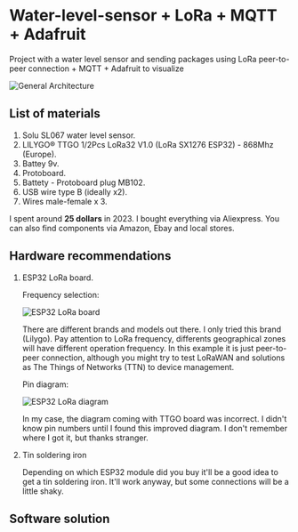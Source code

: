# Water-level-sensor + LoRa + MQTT + Adafruit
Project with a water level sensor and sending packages using LoRa peer-to-peer connection + MQTT + Adafruit to visualize

![General Architecture](https://i.postimg.cc/Mpr0xDKt/architecture.png)

## List of materials

1. Solu SL067 water level sensor.
2. LILYGO® TTGO 1/2Pcs LoRa32 V1.0 (LoRa SX1276 ESP32) - 868Mhz (Europe).
3. Battey 9v.
4. Protoboard.
5. Battety - Protoboard plug MB102.
6. USB wire type B (ideally x2).
7. Wires male-female x 3.

I spent around **25 dollars** in 2023. I bought everything via Aliexpress. You can also find components via Amazon, Ebay and local stores.

## Hardware recommendations

1. ESP32 LoRa board.

   Frequency selection:
   
   ![ESP32 LoRa board](https://i.postimg.cc/1zXQV9Ss/esp32-Lo-Ra-board.png)

   There are different brands and models out there. I only tried this brand (Lilygo). Pay attention to LoRa frequency, differents geographical zones will have different operation frequency. In this example it is just peer-to-peer connection, although you might try to test LoRaWAN and solutions as The Things of Networks (TTN) to device management.

   Pin diagram:
   
   ![ESP32 LoRa diagram](https://i.postimg.cc/rFgyDZ4G/esp32-diagram.jpg)

   In my case, the diagram coming with TTGO board was incorrect. I didn't know pin numbers until I found this improved diagram. I don't remember where I got it, but thanks stranger.
   
3. Tin soldering iron

   Depending on which ESP32 module did you buy it'll be a good idea to get a tin soldering iron. It'll work anyway, but some connections will be a little shaky.

## Software solution



